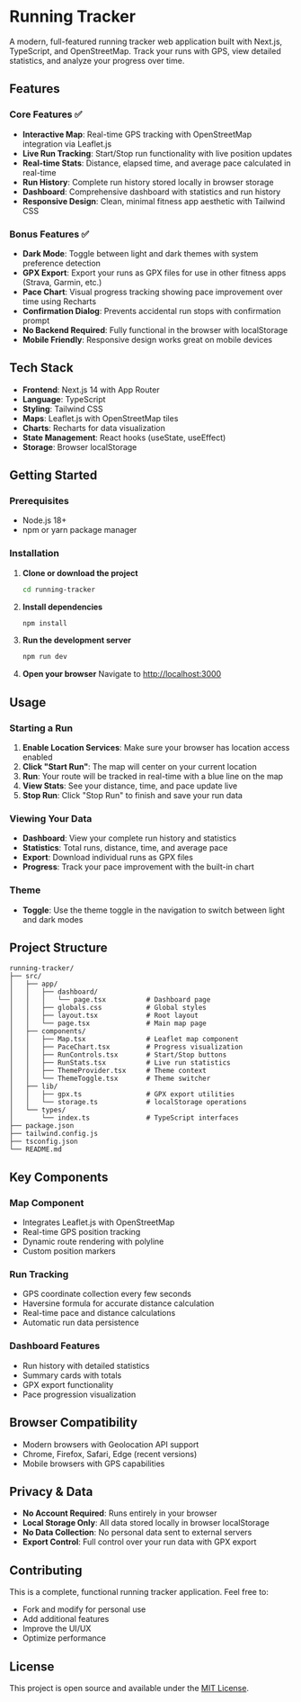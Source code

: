 # Running Tracker

A modern, full-featured running tracker web application built with Next.js, TypeScript, and OpenStreetMap. Track your runs with GPS, view detailed statistics, and analyze your progress over time.

## Features

### Core Features ✅
- **Interactive Map**: Real-time GPS tracking with OpenStreetMap integration via Leaflet.js
- **Live Run Tracking**: Start/Stop run functionality with live position updates
- **Real-time Stats**: Distance, elapsed time, and average pace calculated in real-time
- **Run History**: Complete run history stored locally in browser storage
- **Dashboard**: Comprehensive dashboard with statistics and run history
- **Responsive Design**: Clean, minimal fitness app aesthetic with Tailwind CSS

### Bonus Features ✅
- **Dark Mode**: Toggle between light and dark themes with system preference detection
- **GPX Export**: Export your runs as GPX files for use in other fitness apps (Strava, Garmin, etc.)
- **Pace Chart**: Visual progress tracking showing pace improvement over time using Recharts
- **Confirmation Dialog**: Prevents accidental run stops with confirmation prompt
- **No Backend Required**: Fully functional in the browser with localStorage
- **Mobile Friendly**: Responsive design works great on mobile devices

## Tech Stack

- **Frontend**: Next.js 14 with App Router
- **Language**: TypeScript
- **Styling**: Tailwind CSS
- **Maps**: Leaflet.js with OpenStreetMap tiles
- **Charts**: Recharts for data visualization
- **State Management**: React hooks (useState, useEffect)
- **Storage**: Browser localStorage

## Getting Started

### Prerequisites
- Node.js 18+
- npm or yarn package manager

### Installation

1. **Clone or download the project**
   ```bash
   cd running-tracker
   ```

2. **Install dependencies**
   ```bash
   npm install
   ```

3. **Run the development server**
   ```bash
   npm run dev
   ```

4. **Open your browser**
   Navigate to [http://localhost:3000](http://localhost:3000)

## Usage

### Starting a Run
1. **Enable Location Services**: Make sure your browser has location access enabled
2. **Click "Start Run"**: The map will center on your current location
3. **Run**: Your route will be tracked in real-time with a blue line on the map
4. **View Stats**: See your distance, time, and pace update live
5. **Stop Run**: Click "Stop Run" to finish and save your run data

### Viewing Your Data
- **Dashboard**: View your complete run history and statistics
- **Statistics**: Total runs, distance, time, and average pace
- **Export**: Download individual runs as GPX files
- **Progress**: Track your pace improvement with the built-in chart

### Theme
- **Toggle**: Use the theme toggle in the navigation to switch between light and dark modes

## Project Structure

```
running-tracker/
├── src/
│   ├── app/
│   │   ├── dashboard/
│   │   │   └── page.tsx          # Dashboard page
│   │   ├── globals.css           # Global styles
│   │   ├── layout.tsx            # Root layout
│   │   └── page.tsx              # Main map page
│   ├── components/
│   │   ├── Map.tsx               # Leaflet map component
│   │   ├── PaceChart.tsx         # Progress visualization
│   │   ├── RunControls.tsx       # Start/Stop buttons
│   │   ├── RunStats.tsx          # Live run statistics
│   │   ├── ThemeProvider.tsx     # Theme context
│   │   └── ThemeToggle.tsx       # Theme switcher
│   ├── lib/
│   │   ├── gpx.ts                # GPX export utilities
│   │   └── storage.ts            # localStorage operations
│   └── types/
│       └── index.ts              # TypeScript interfaces
├── package.json
├── tailwind.config.js
├── tsconfig.json
└── README.md
```

## Key Components

### Map Component
- Integrates Leaflet.js with OpenStreetMap
- Real-time GPS position tracking
- Dynamic route rendering with polyline
- Custom position markers

### Run Tracking
- GPS coordinate collection every few seconds
- Haversine formula for accurate distance calculation
- Real-time pace and distance calculations
- Automatic run data persistence

### Dashboard Features
- Run history with detailed statistics
- Summary cards with totals
- GPX export functionality
- Pace progression visualization

## Browser Compatibility

- Modern browsers with Geolocation API support
- Chrome, Firefox, Safari, Edge (recent versions)
- Mobile browsers with GPS capabilities

## Privacy & Data

- **No Account Required**: Runs entirely in your browser
- **Local Storage Only**: All data stored locally in browser localStorage
- **No Data Collection**: No personal data sent to external servers
- **Export Control**: Full control over your run data with GPX export

## Contributing

This is a complete, functional running tracker application. Feel free to:
- Fork and modify for personal use
- Add additional features
- Improve the UI/UX
- Optimize performance

## License

This project is open source and available under the [MIT License](LICENSE).
